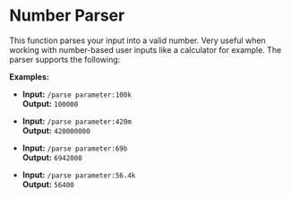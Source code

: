 # Number Parser
This function parses your input into a valid number. Very useful when working with number-based user inputs like a calculator for example. The parser supports the following:

**Examples:**
* **Input:** `/parse parameter:100k`\
  **Output:** `100000`

* **Input:** `/parse parameter:420m`\
  **Output:** `420000000`

* **Input:** `/parse parameter:69b`\
  **Output:** `6942000`
  
* **Input:** `/parse parameter:56.4k`\
  **Output:** `56400`
